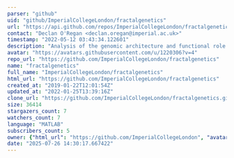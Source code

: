 ```yaml
---
parser: "github"
uid: "github/ImperialCollegeLondon/fractalgenetics"
url: "https://api.github.com/repos/ImperialCollegeLondon/fractalgenetics"
contact: "Declan O'Regan <declan.oregan@imperial.ac.uk>"
timestamp: "2022-05-12 03:43:34.122601"
description: "Analysis of the genomic architecture and functional role of myocardial trabeculae"
avatar: "https://avatars.githubusercontent.com/u/1220306?v=4"
repo_url: "https://github.com/ImperialCollegeLondon/fractalgenetics"
name: "fractalgenetics"
full_name: "ImperialCollegeLondon/fractalgenetics"
html_url: "https://github.com/ImperialCollegeLondon/fractalgenetics"
created_at: "2019-01-22T12:01:54Z"
updated_at: "2022-01-25T13:39:16Z"
clone_url: "https://github.com/ImperialCollegeLondon/fractalgenetics.git"
size: 36414
stargazers_count: 7
watchers_count: 7
language: "MATLAB"
subscribers_count: 5
owner: {"html_url": "https://github.com/ImperialCollegeLondon", "avatar_url": "https://avatars.githubusercontent.com/u/1220306?v=4", "login": "ImperialCollegeLondon", "type": "Organization"}
date: "2025-07-26 14:30:17.667422"
---
```

